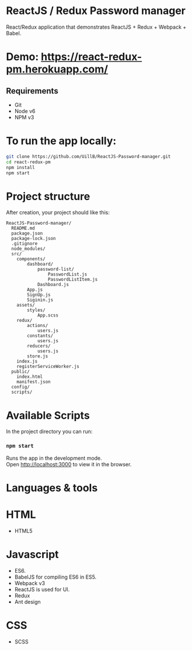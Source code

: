 # ReactJS / Redux Password manager

React/Redux application that demonstrates ReactJS + Redux + Webpack + Babel.

# Demo: https://react-redux-pm.herokuapp.com/

## Requirements
* Git
* Node v6
* NPM v3
# To run the app locally:

```bash
git clone https://github.com/UillB/ReactJS-Password-manager.git
cd react-redux-pm
npm install
npm start
```
# Project structure

After creation, your project should like this:

```
ReactJS-Password-manager/
  README.md
  package.json
  package-lock.json
  .gitignore
  node_modules/
  src/
    components/
        dashboard/
            password-list/
                PasswordList.js
                PasswordListItem.js
            Dashboard.js
        App.js
        SignUp.js
        Siginin.js
    assets/
        styles/
            App.scss
    redux/
        actions/
            users.js
        constants/
            users.js
        reducers/
            users.js
        store.js
    index.js
    registerServiceWorker.js
  public/
    index.html
    manifest.json
  config/
  scripts/
```


# Available Scripts
In the project directory you can run:

### `npm start`

Runs the app in the development mode.<br>
Open [http://localhost:3000](http://localhost:3000) to view it in the browser.

# Languages & tools

# HTML
* HTML5

# Javascript
* ES6.
* BabelJS for compiling ES6 in ES5.
* Webpack v3
* ReactJS is used for UI.
* Redux
* Ant design

# CSS
* SCSS

